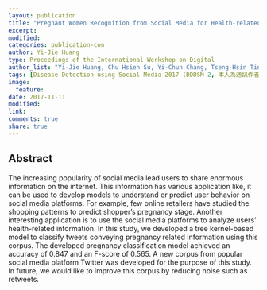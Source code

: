 ```yaml
---
layout: publication
title: "Pregnant Women Recognition from Social Media for Health-related Information Exploration"
excerpt:
modified:
categories: publication-con
author: Yi-Jie Huang
type: Proceedings of the International Workshop on Digital
author_list: "Yi-Jie Huang, Chu Hsien Su, Yi-Chun Chang, Tseng-Hsin Ting, Tzu-Yuan Fu, Rou-Min Wang, Hong-Jie Dai, Yung-Chun Chang, Jitendra Jonnagaddala, Wen- Lian Hsu "
tags: [Disease Detection using Social Media 2017 (DDDSM-2, 本人為通訊作者]
image:
  feature:
date: 2017-11-11
modified: 
link: 
comments: true
share: true
---
```


## Abstract

The increasing popularity of social media lead users to share enormous information on the internet. This information has various application like, it can be used to develop models to understand or predict user behavior on social media platforms. For example, few online retailers have studied the shopping patterns to predict shopper’s pregnancy stage. Another interesting application is to use the social media platforms to analyze users’ health-related information. In this study, we developed a tree kernel-based model to classify tweets conveying pregnancy related information using this corpus. The developed pregnancy classification model achieved an accuracy of 0.847 and an F-score of 0.565. A new corpus from popular social media platform Twitter was developed for the purpose of this study. In future, we would like to improve this corpus by reducing noise such as retweets.
